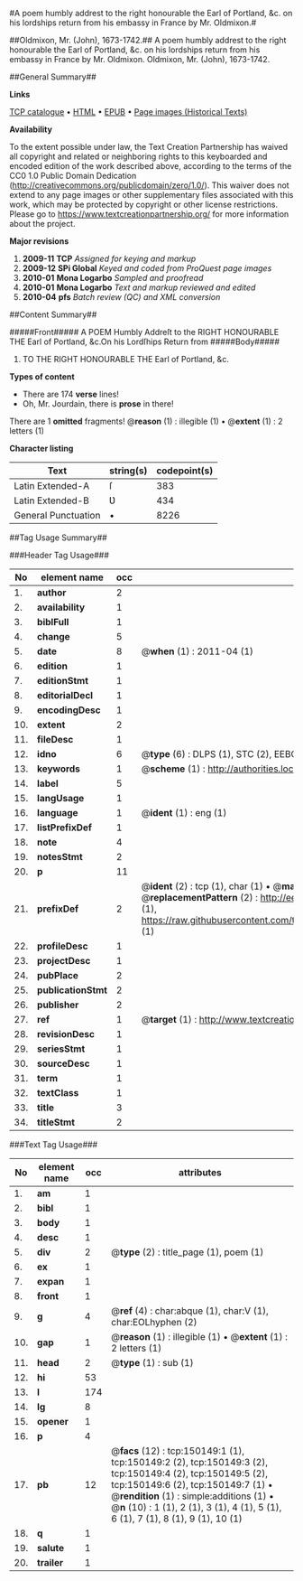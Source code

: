 #A poem humbly addrest to the right honourable the Earl of Portland, &c. on his lordships return from his embassy in France by Mr. Oldmixon.#

##Oldmixon, Mr. (John), 1673-1742.##
A poem humbly addrest to the right honourable the Earl of Portland, &c. on his lordships return from his embassy in France by Mr. Oldmixon.
Oldmixon, Mr. (John), 1673-1742.

##General Summary##

**Links**

[TCP catalogue](http://www.ota.ox.ac.uk/tcp/)  • 
[HTML](http://tei.it.ox.ac.uk/tcp/Texts-HTML/free/A90/A90135.html)  • 
[EPUB](http://tei.it.ox.ac.uk/tcp/Texts-EPUB/free/A90/A90135.epub) • 
[Page images (Historical Texts)](https://historicaltexts.jisc.ac.uk/eebo-36282260e)

**Availability**

To the extent possible under law, the Text Creation Partnership has waived all copyright and related or neighboring rights to this keyboarded and encoded edition of the work described above, according to the terms of the CC0 1.0 Public Domain Dedication (http://creativecommons.org/publicdomain/zero/1.0/). This waiver does not extend to any page images or other supplementary files associated with this work, which may be protected by copyright or other license restrictions. Please go to https://www.textcreationpartnership.org/ for more information about the project.

**Major revisions**

1. __2009-11__ __TCP__ *Assigned for keying and markup*
1. __2009-12__ __SPi Global__ *Keyed and coded from ProQuest page images*
1. __2010-01__ __Mona Logarbo__ *Sampled and proofread*
1. __2010-01__ __Mona Logarbo__ *Text and markup reviewed and edited*
1. __2010-04__ __pfs__ *Batch review (QC) and XML conversion*

##Content Summary##

#####Front#####
A POEM Humbly Addreſt to the RIGHT HONOURABLE THE Earl of Portland, &c.On his Lordſhips Return from 
#####Body#####

1. TO THE RIGHT HONOURABLE THE Earl of Portland, &c.

**Types of content**

  * There are 174 **verse** lines!
  * Oh, Mr. Jourdain, there is **prose** in there!

There are 1 **omitted** fragments! 
 @__reason__ (1) : illegible (1)  •  @__extent__ (1) : 2 letters (1)

**Character listing**


|Text|string(s)|codepoint(s)|
|---|---|---|
|Latin Extended-A|ſ|383|
|Latin Extended-B|Ʋ|434|
|General Punctuation|•|8226|

##Tag Usage Summary##

###Header Tag Usage###

|No|element name|occ|attributes|
|---|---|---|---|
|1.|__author__|2||
|2.|__availability__|1||
|3.|__biblFull__|1||
|4.|__change__|5||
|5.|__date__|8| @__when__ (1) : 2011-04 (1)|
|6.|__edition__|1||
|7.|__editionStmt__|1||
|8.|__editorialDecl__|1||
|9.|__encodingDesc__|1||
|10.|__extent__|2||
|11.|__fileDesc__|1||
|12.|__idno__|6| @__type__ (6) : DLPS (1), STC (2), EEBO-CITATION (1), OCLC (1), VID (1)|
|13.|__keywords__|1| @__scheme__ (1) : http://authorities.loc.gov/ (1)|
|14.|__label__|5||
|15.|__langUsage__|1||
|16.|__language__|1| @__ident__ (1) : eng (1)|
|17.|__listPrefixDef__|1||
|18.|__note__|4||
|19.|__notesStmt__|2||
|20.|__p__|11||
|21.|__prefixDef__|2| @__ident__ (2) : tcp (1), char (1)  •  @__matchPattern__ (2) : ([0-9\-]+):([0-9IVX]+) (1), (.+) (1)  •  @__replacementPattern__ (2) : http://eebo.chadwyck.com/downloadtiff?vid=$1&page=$2 (1), https://raw.githubusercontent.com/textcreationpartnership/Texts/master/tcpchars.xml#$1 (1)|
|22.|__profileDesc__|1||
|23.|__projectDesc__|1||
|24.|__pubPlace__|2||
|25.|__publicationStmt__|2||
|26.|__publisher__|2||
|27.|__ref__|1| @__target__ (1) : http://www.textcreationpartnership.org/docs/. (1)|
|28.|__revisionDesc__|1||
|29.|__seriesStmt__|1||
|30.|__sourceDesc__|1||
|31.|__term__|1||
|32.|__textClass__|1||
|33.|__title__|3||
|34.|__titleStmt__|2||


###Text Tag Usage###

|No|element name|occ|attributes|
|---|---|---|---|
|1.|__am__|1||
|2.|__bibl__|1||
|3.|__body__|1||
|4.|__desc__|1||
|5.|__div__|2| @__type__ (2) : title_page (1), poem (1)|
|6.|__ex__|1||
|7.|__expan__|1||
|8.|__front__|1||
|9.|__g__|4| @__ref__ (4) : char:abque (1), char:V (1), char:EOLhyphen (2)|
|10.|__gap__|1| @__reason__ (1) : illegible (1)  •  @__extent__ (1) : 2 letters (1)|
|11.|__head__|2| @__type__ (1) : sub (1)|
|12.|__hi__|53||
|13.|__l__|174||
|14.|__lg__|8||
|15.|__opener__|1||
|16.|__p__|4||
|17.|__pb__|12| @__facs__ (12) : tcp:150149:1 (1), tcp:150149:2 (2), tcp:150149:3 (2), tcp:150149:4 (2), tcp:150149:5 (2), tcp:150149:6 (2), tcp:150149:7 (1)  •  @__rendition__ (1) : simple:additions (1)  •  @__n__ (10) : 1 (1), 2 (1), 3 (1), 4 (1), 5 (1), 6 (1), 7 (1), 8 (1), 9 (1), 10 (1)|
|18.|__q__|1||
|19.|__salute__|1||
|20.|__trailer__|1||
